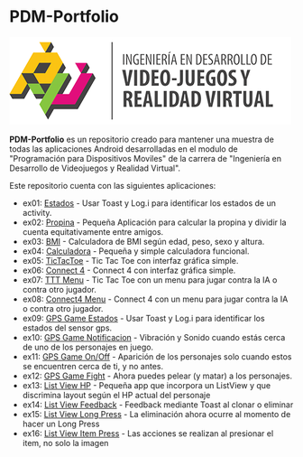 # PDM-Portfolio

![logo](images/LOGO_IVJRV-Grey.png)

**PDM-Portfolio** es un repositorio creado para mantener una muestra de todas las aplicaciones Android desarrolladas en el modulo de "Programación para Dispositivos Moviles" de la carrera de "Ingeniería en Desarrollo de Videojuegos y Realidad Virtual".


Este repositorio cuenta con las siguientes aplicaciones:

* ex01: [Estados](ex01/README.md) - Usar Toast y Log.i para identificar los estados de un activity.
* ex02: [Propina](ex02/README.md) - Pequeña Aplicación para calcular la propina y dividir la cuenta equitativamente entre amigos.
* ex03: [BMI](ex03/README.md) - Calculadora de BMI según edad, peso, sexo y altura.
* ex04: [Calculadora](ex04/README.md) - Pequeña y simple calculadora funcional.
* ex05: [TicTacToe](ex05/README.md) - Tic Tac Toe con interfaz gráfica simple.
* ex06: [Connect 4](ex06/README.md) - Connect 4 con interfaz gráfica simple.
* ex07: [TTT Menu](ex07/README.md) - Tic Tac Toe con un menu para jugar contra la IA o contra otro jugador. 
* ex08: [Connect4 Menu](ex08/README.md) - Connect 4 con un menu para jugar contra la IA o contra otro jugador.
* ex09: [GPS Game Estados](ex09/README.md) - Usar Toast y Log.i para identificar los estados del sensor gps.
* ex10: [GPS Game Notificacion](ex10/README.md) - Vibración y Sonido cuando estás cerca de uno de los personajes en juego.
* ex11: [GPS Game On/Off](ex11/README.md) - Aparición de los personajes solo cuando estos se encuentren cerca de ti, y no antes.
* ex12: [GPS Game Fight](ex12/README.md) - Ahora puedes pelear (y matar) a los personajes.
* ex13: [List View HP](ex13/README.md) - Pequeña app que incorpora un ListView y que discrimina layout según el HP actual del personaje
* ex14: [List View Feedback](ex14/README.md) - Feedback mediante Toast al clonar o eliminar
* ex15: [List View Long Press](ex15/README.md) - La eliminación ahora ocurre al momento de hacer un Long Press
* ex16: [List View Item Press](ex16/README.md) - Las acciones se realizan al presionar el item, no solo la imagen 